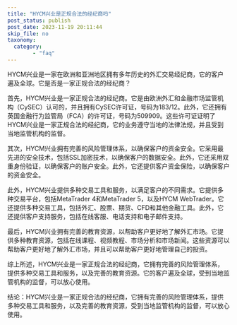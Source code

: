 ```yaml
---
title: "HYCM兴业是正规合法的经纪商吗"
post_status: publish
post_date: 2023-11-19 20:11:44
skip_file: no
taxonomy:
  category:
        - "faq"
---
```


HYCM兴业是一家在欧洲和亚洲地区拥有多年历史的外汇交易经纪商，它的客户遍及全球。它是否是一家正规合法的经纪商？

首先，HYCM兴业是一家正规合法的经纪商。它是由欧洲外汇和金融市场监管机构（CySEC）认可的，并且拥有CySEC许可证，号码为183/12。此外，它还拥有英国金融行为监管局（FCA）的许可证，号码为509909。这些许可证证明了HYCM兴业是一家正规合法的经纪商，它的业务遵守当地的法律法规，并且受到当地监管机构的监督。

其次，HYCM兴业拥有完善的风险管理体系，以确保客户的资金安全。它采用最先进的安全技术，包括SSL加密技术，以确保客户的数据安全。此外，它还采用双重身份验证，以确保客户的账户安全。此外，它还提供客户资金保险，以确保客户的资金安全。

此外，HYCM兴业提供多种交易工具和服务，以满足客户的不同需求。它提供多种交易平台，包括MetaTrader 4和MetaTrader 5，以及HYCM WebTrader。它还提供多种交易工具，包括外汇、股票、期货、CFD和其他金融工具。此外，它还提供客户支持服务，包括在线客服、电话支持和电子邮件支持。

最后，HYCM兴业拥有完善的教育资源，以帮助客户更好地了解外汇市场。它提供多种教育资源，包括在线课程、视频教程、市场分析和市场新闻。这些资源可以帮助客户更好地了解外汇市场，并且可以帮助客户更好地管理自己的投资。

综上所述，HYCM兴业是一家正规合法的经纪商，它拥有完善的风险管理体系，提供多种交易工具和服务，以及完善的教育资源。它的客户遍及全球，受到当地监管机构的监督，可以放心使用。

结论：HYCM兴业是一家正规合法的经纪商，它拥有完善的风险管理体系，提供多种交易工具和服务，以及完善的教育资源，受到当地监管机构的监督，可以放心使用。

